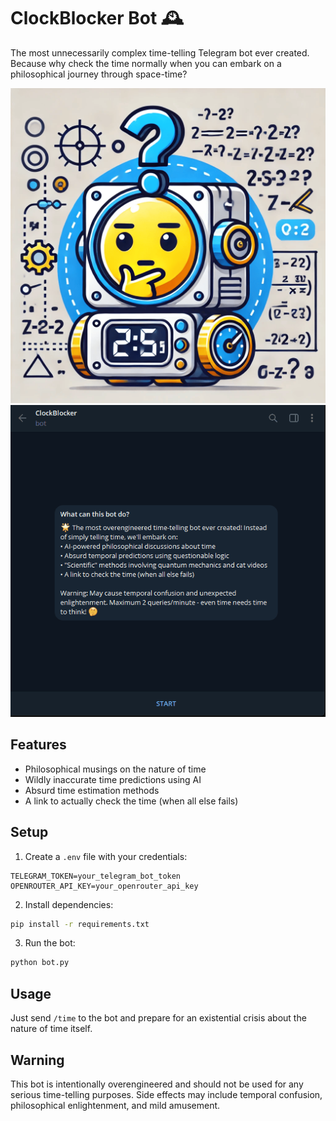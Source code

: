 # ClockBlocker Bot 🕰️

The most unnecessarily complex time-telling Telegram bot ever created. Because why check the time normally when you can embark on a philosophical journey through space-time?

![ClockBlocker Bot](./icon.png)
![ClockBlocker Demo](./demo.gif)

## Features

- Philosophical musings on the nature of time
- Wildly inaccurate time predictions using AI
- Absurd time estimation methods
- A link to actually check the time (when all else fails)

## Setup

1. Create a `.env` file with your credentials:

```
TELEGRAM_TOKEN=your_telegram_bot_token
OPENROUTER_API_KEY=your_openrouter_api_key
```

2. Install dependencies:

```bash
pip install -r requirements.txt
```

3. Run the bot:

```bash
python bot.py
```

## Usage

Just send `/time` to the bot and prepare for an existential crisis about the nature of time itself.

## Warning

This bot is intentionally overengineered and should not be used for any serious time-telling purposes. Side effects may include temporal confusion, philosophical enlightenment, and mild amusement.
